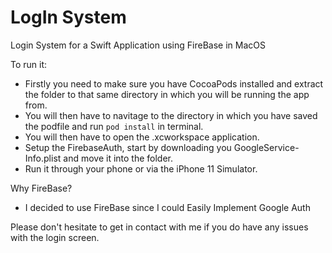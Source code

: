# LogIn System
Login System for a Swift Application using FireBase in MacOS

To run it:
- Firstly you need to make sure you have CocoaPods installed and extract the folder to that same directory in which you will be running the app from.
- You will then have to navitage to the directory in which you have saved the podfile and run `pod install` in terminal.
- You will then have to open the .xcworkspace application.
- Setup the FirebaseAuth, start by downloading you GoogleService-Info.plist and move it into the folder.
- Run it through your phone or via the iPhone 11 Simulator.



Why FireBase?
- I decided to use FireBase since I could Easily Implement Google Auth

Please don't hesitate to get in contact with me if you do have any issues with the login screen.

